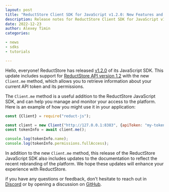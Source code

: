 ```yaml
---
layout: post
title: "ReductStore Client SDK for JavaScript v1.2.0: New Features and Example Use"
description: Release notes for ReductStore Client SDK for JavaScript v1.2.0 with usage examples
date: 2022-12-23
author: Alexey Timin
categories:

- news
- sdks
- tutorials

---
```


Hello, everyone!
ReductStore has released [v1.2.0](https://github.com/reductstore/reduct-js/releases/tag/v1.2.0) of its
JavaScript SDK. This update includes support
for [ReductStore API version 1.2](https://github.com/reductstore/reductstore/releases/tag/v1.2.0) with the
new `Client.me` method, which allows you to retrieve information about your current API token and its permissions.

<!--more-->

The `Client.me` method is a useful addition to the ReductStore JavaScript SDK, and can help you manage and monitor your
access to the platform. Here is an example of how you might use it in your application:

```javascript
const {Client} = require("reduct-js");

const client = new Client("http://127.0.0.1:8383", {apiToken: "my-token"});
const tokenInfo = await client.me();

console.log(tokenInfo.name);
console.log(tokenInfo.permissions.fullAccess);

```

In addition to the new `Client.me` method, this release of the ReductStore JavaScript SDK also includes updates to the
documentation to reflect the recent rebranding of the platform. We hope these updates will enhance your experience with
ReductStore.

if you have any questions or feedback, don't hesitate to reach out in [Discord](https://discord.gg/NQbPeGgzdR)
or by opening a discussion on [GitHub](https://github.com/reductstore/reductstore/discussions).